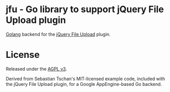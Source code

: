 #  jfu - Go library to support jQuery File Upload plugin

[Golang](http://golang.org) backend for the [jQuery File Upload](http://blueimp.github.com/jQuery-File-Upload/) plugin.


# License

Released under the [AGPL v3](http://www.gnu.org/licenses/agpl-3.0.html).

Derived from Sebastian Tschan's MIT-licensed example code, included with the
jQuery File Upload plugin, for a Google AppEngine-based Go backend.
